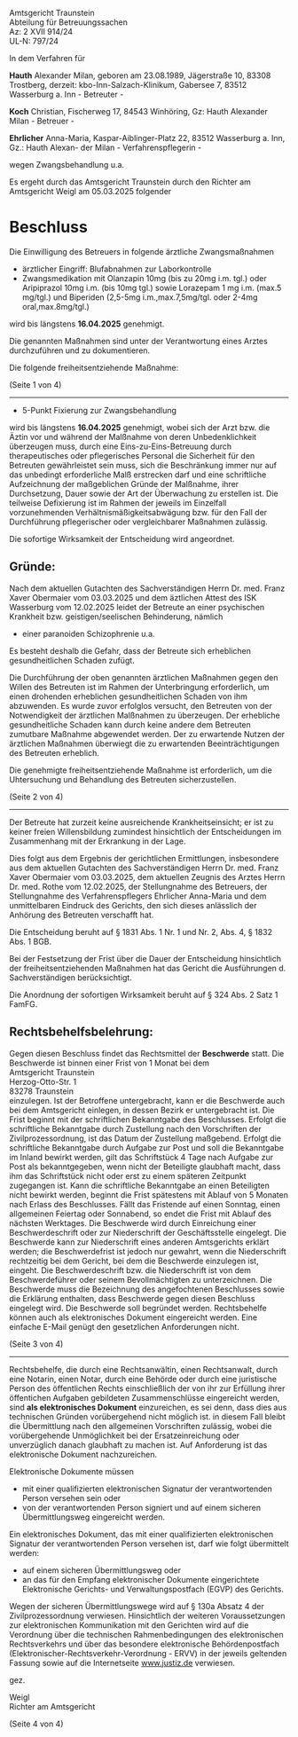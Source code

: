 Amtsgericht Traunstein  
Abteilung für Betreuungssachen  
Az: 2 XVII 914/24  
UL-N: 797/24

In dem Verfahren für

**Hauth** Alexander Milan, geboren am 23.08.1989, Jägerstraße 10, 83308 Trostberg, derzeit:
kbo-Inn-Salzach-Klinikum, Gabersee 7, 83512 Wasserburg a. Inn
\- Betreuter -

**Koch** Christian, Fischerweg 17, 84543 Winhöring, Gz: Hauth Alexander Milan
\- Betreuer -

**Ehrlicher** Anna-Maria, Kaspar-Aiblinger-Platz 22, 83512 Wasserburg a. Inn, Gz.: Hauth Alexan-
der Milan
\- Verfahrenspflegerin -

wegen Zwangsbehandlung u.a.

Es ergeht durch das Amtsgericht Traunstein durch den Richter am Amtsgericht Weigl am
05.03.2025 folgender

# Beschluss

Die Einwilligung des Betreuers in folgende ärztliche Zwangsmaßnahmen

- ärztlicher Eingriff: Blufabnahmen zur Laborkontrolle
- Zwangsmedikation mit Olanzapin 10mg (bis zu 20mg i.m. tgl.) oder Aripiprazol 10mg
i.m. (bis 10mg tgl.) sowie Lorazepam 1 mg i.m. (max.5 mg/tgl.) und Biperiden (2,5-5mg
i.m.,max.7,5mg/tgl. oder 2-4mg oral,max.8mg/tgl.)

wird bis längstens **16.04.2025** genehmigt.

Die genannten Maßnahmen sind unter der Verantwortung eines Arztes durchzuführen und zu dokumentieren.

Die folgende freiheitsentziehende Maßnahme:

(Seite 1 von 4)

----

- 5-Punkt Fixierung zur Zwangsbehandlung

wird bis längstens **16.04.2025** genehmigt, wobei sich der Arzt bzw. die Äztin vor und während
der Malßnahme von deren Unbedenklichkeit überzeugen muss, durch eine Eins-zu-Eins-Betreuung durch therapeutisches oder pflegerisches Personal die Sicherheit für den Betreuten gewährleistet sein muss, sich die Beschränkung immer nur auf das unbedingt erforderliche Malß erstrecken darf und eine schriftliche Aufzeichnung der maßgeblichen Gründe der Malßnahme, ihrer
Durchsetzung, Dauer sowie der Art der Überwachung zu erstellen ist. Die teilweise Defixierung
ist im Rahmen der jeweils im Einzelfall vorzunehmenden Verhältnismäßigkeitsabwägung bzw. für
den Fall der Durchführung pflegerischer oder vergleichbarer Maßnahmen zulässig.

Die sofortige Wirksamkeit der Entscheidung wird angeordnet.

## Gründe:

Nach dem aktuellen Gutachten des Sachverständigen Herrn Dr. med. Franz Xaver Obermaier
vom 03.03.2025 und dem äztlichen Attest des ISK Wasserburg vom 12.02.2025 leidet der Betreute an einer psychischen Krankheit bzw. geistigen/seelischen Behinderung, nämlich

- einer paranoiden Schizophrenie u.a.

Es besteht deshalb die Gefahr, dass der Betreute sich erheblichen gesundheitlichen Schaden zufügt.

Die Durchführung der oben genannten ärztlichen Maßnahmen gegen den Willen des Betreuten ist
im Rahmen der Unterbringung erforderlich, um einen drohenden erheblichen gesundheitlichen
Schaden von ihm abzuwenden. Es wurde zuvor erfolglos versucht, den Betreuten von der Notwendigkeit der ärztlichen Malßnahmen zu überzeugen. Der erhebliche gesundheitliche Schaden
kann durch keine andere dem Betreuten zumutbare Maßnahme abgewendet werden. Der zu erwartende Nutzen der ärztlichen Maßnahmen überwiegt die zu erwartenden Beeinträchtigungen
des Betreuten erheblich.

Die genehmigte freiheitsentziehende Maßnahme ist erforderlich, um die Uhtersuchung und Behandlung des Betreuten sicherzustellen.

(Seite 2 von 4)

----

Der Betreute hat zurzeit keine ausreichende Krankheitseinsicht; er ist zu keiner freien Willensbildung zumindest hinsichtlich der Entscheidungen im Zusammenhang mit der Erkrankung in der Lage.

Dies folgt aus dem Ergebnis der gerichtlichen Ermittlungen, insbesondere aus dem aktuellen
Gutachten des Sachverständigen Herrn Dr. med. Franz Xaver Obermaier vom 03.03.2025, dem
aktuellen Zeugnis des Arztes Herrn Dr. med. Rothe vom 12.02.2025, der Stellungnahme des Betreuers, der Stellungnahme des Verfahrenspflegers Ehrlicher Anna-Maria und dem unmittelbaren
Eindruck des Gerichts, den sich dieses anlässlich der Anhörung des Betreuten verschafft hat.

Die Entscheidung beruht auf § 1831 Abs. 1 Nr. 1 und Nr. 2, Abs. 4, § 1832 Abs. 1 BGB.

Bei der Festsetzung der Frist über die Dauer der Entscheidung hinsichtlich der freiheitsentziehenden Maßnahmen hat das Gericht die Ausführungen d. Sachverständigen berücksichtigt.

Die Anordnung der sofortigen Wirksamkeit beruht auf § 324 Abs. 2 Satz 1 FamFG.

## Rechtsbehelfsbelehrung:

Gegen diesen Beschluss findet das Rechtsmittel der **Beschwerde** statt.
Die Beschwerde ist binnen einer Frist von 1 Monat bei dem  
Amtsgericht Traunstein  
Herzog-Otto-Str. 1  
83278 Traunstein  
einzulegen. Ist der Betroffene untergebracht, kann er die Beschwerde auch bei dem Amtsgericht einlegen, in
dessen Bezirk er untergebracht ist.
Die Frist beginnt mit der schriftlichen Bekanntgabe des Beschlusses. Erfolgt die schriftliche Bekanntgabe
durch Zustellung nach den Vorschriften der Zivilprozessordnung, ist das Datum der Zustellung maßgebend.
Erfolgt die schriftliche Bekanntgabe durch Aufgabe zur Post und soll die Bekanntgabe im Inland bewirkt werden, gilt das Schriftstück 4 Tage nach Aufgabe zur Post als bekanntgegeben, wenn nicht der Beteiligte
glaubhaft macht, dass ihm das Schriftstück nicht oder erst zu einem späteren Zeitpunkt zugegangen ist.
Kann die schriftliche Bekanntgabe an einen Beteiligten nicht bewirkt werden, beginnt die Frist spätestens mit
Ablauf von 5 Monaten nach Erlass des Beschlusses. Fällt das Fristende auf einen Sonntag, einen allgemeinen Feiertag oder Sonnabend, so endet die Frist mit Ablauf des nächsten Werktages.
Die Beschwerde wird durch Einreichung einer Beschwerdeschrift oder zur Niederschrift der Geschäftsstelle
eingelegt. Die Beschwerde kann zur Niederschrift eines anderen Amtsgerichts erklärt werden; die Beschwerdefrist ist jedoch nur gewahrt, wenn die Niederschrift rechtzeitig bei dem Gericht, bei dem die Beschwerde
einzulegen ist, eingeht. Die Beschwerdeschrift bzw. die Niederschrift ist von dem Beschwerdeführer oder seinem Bevollmächtigten zu unterzeichnen.
Die Beschwerde muss die Bezeichnung des angefochtenen Beschlusses sowie die Erklärung enthalten,
dass Beschwerde gegen diesen Beschluss eingelegt wird.
Die Beschwerde soll begründet werden.
Rechtsbehelfe können auch als elektronisches Dokument eingereicht werden. Eine einfache E-Mail genügt
den gesetzlichen Anforderungen nicht.

(Seite 3 von 4)

----

Rechtsbehelfe, die durch eine Rechtsanwältin, einen Rechtsanwalt, durch eine Notarin, einen Notar, durch eine Behörde oder durch eine juristische Person des öffentlichen Rechts einschließlich der von ihr zur Erfüllung
ihrer öffentichen Aufgaben gebildeten Zusammenschlüsse eingereicht werden, sind **als elektronisches Dokument** einzureichen, es sei denn, dass dies aus technischen Gründen vorübergehend nicht möglich ist. in
diesem Fall bleibt die Übermittlung nach den allgemeinen Vorschriften zulässig, wobei die vorübergehende
Unmöglichkeit bei der Ersatzeinreichung oder unverzüglich danach glaubhaft zu machen ist. Auf Anforderung
ist das elektronische Dokument nachzureichen.

Elektronische Dokumente müssen

- mit einer qualifizierten elektronischen Signatur der verantwortenden Person versehen sein oder
- von der verantwortenden Person signiert und auf einem sicheren Übermittlungsweg eingereicht werden.

Ein elektronisches Dokument, das mit einer qualifizierten elektronischen Signatur der verantwortenden Person versehen ist, darf wie folgt übermittelt werden:

- auf einem sicheren Übermittlungsweg oder
- an das für den Empfang elektronischer Dokumente eingerichtete Elektronische Gerichts- und Verwaltungspostfach (EGVP) des Gerichts.

Wegen der sicheren Übermittlungswege wird auf § 130a Absatz 4 der Zivilprozessordnung verwiesen. Hinsichtlich der weiteren Voraussetzungen zur elektronischen Kommunikation mit den Gerichten wird auf die
Verordnung über die technischen Rahmenbedingungen des elektronischen Rechtsverkehrs und über das besondere elektronische Behördenpostfach (Elektronischer-Rechtsverkehr-Verordnung - ERVV) in der jeweils
geltenden Fassung sowie auf die Internetseite www.justiz.de verwiesen.

gez.

Weigl  
Richter am Amtsgericht

(Seite 4 von 4)